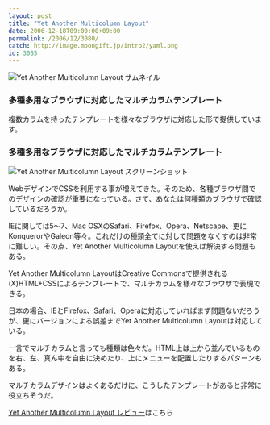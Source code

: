 ```yaml
---
layout: post
title: "Yet Another Multicolumn Layout"
date: 2006-12-18T09:00:00+09:00
permalink: /2006/12/3080/
catch: http://image.moongift.jp/intro2/yaml.png
id: 3065
---
```

 ![Yet Another Multicolumn Layout サムネイル](http://image.moongift.jp/intro2/yaml.t.png "Yet Another Multicolumn Layout サムネイル")
  

### 多種多用なブラウザに対応したマルチカラムテンプレート
  
複数カラムを持ったテンプレートを様々なブラウザに対応した形で提供しています。  
<!--more-->  

### 多種多用なブラウザに対応したマルチカラムテンプレート
  

![Yet Another Multicolumn Layout スクリーンショット](http://image.moongift.jp/intro2/yaml.png "Yet Another Multicolumn Layout スクリーンショット")

  

WebデザインでCSSを利用する事が増えてきた。そのため、各種ブラウザ間でのデザインの確認が重要になっている。さて、あなたは何種類のブラウザで確認しているだろうか。

  

IEに関しては5～7、Mac OSXのSafari、Firefox、Opera、Netscape、更にKonquerorやGaleon等々。これだけの種類全てに対して問題をなくすのは非常に難しい。その点、Yet Another Multicolumn Layoutを使えば解決する問題もある。

  

Yet Another Multicolumn LayoutはCreative Commonsで提供される(X)HTML+CSSによるテンプレートで、マルチカラムを様々なブラウザで表現できる。

  

日本の場合、IEとFirefox、Safari、Operaに対応していればまず問題ないだろうが、更にバージョンによる誤差までYet Another Multicolumn Layoutは対応している。

  

一言でマルチカラムと言っても種類は色々だ。HTML上は上から並んでいるものを右、左、真ん中を自由に決めたり、上にメニューを配置したりするパターンもある。

  

マルチカラムデザインはよくあるだけに、こうしたテンプレートがあると非常に役立ちそうだ。

  

[Yet Another Multicolumn Layout レビュー](http://oss.moongift.jp/review/i-3084.html)はこちら

